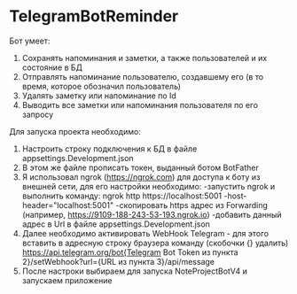 # TelegramBotReminder

Бот умеет: 
1) Сохранять напоминания и заметки, а также пользователей и их состояние в БД
2) Отправлять напоминание пользователю, создавшему его (в то время, которое обозначил пользователь)
3) Удалять заметку или напоминание по Id
4) Выводить все заметки или напоминания пользователя по его запросу

Для запуска проекта необходимо: 
1) Настроить строку подключения к БД в файле appsettings.Development.json
2) В этом же файле прописать токен, выданный ботом BotFather
3) Я использовал ngrok (https://ngrok.com) для доступа к боту из внешней сети, для его настройки необходимо:
-запустить ngrok и выполнить команду: ngrok http https://localhost:5001 -host-header="localhost:5001"
-скопировать https адрес из Forwarding (например, https://9109-188-243-53-193.ngrok.io)
-добавить данный адрес в Url в файле appsettings.Development.json
4) Далее необходимо активировать WebHook Telegram - для этого вставить в адресную строку браузера команду (скобочки {} удалить)
https://api.telegram.org/bot{Telegram Bot Token из пункта 2}/setWebhook?url={URL из пункта 3}/api/message 
5) После настроки выбираем для запуска NoteProjectBotV4 и запускаем приложение
